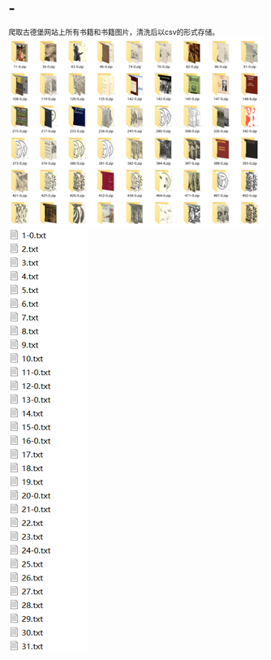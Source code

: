 # -
爬取古德堡网站上所有书籍和书籍图片，清洗后以csv的形式存储。
<img src="https://github.com/0errors0warning/-/blob/master/M5YSYBHIQSA5J3H6%24(6C~H3.png">
<img src="https://github.com/0errors0warning/-/blob/master/S)%7BW1LHGB4PCYDPG7X%7DT9)C.png">
